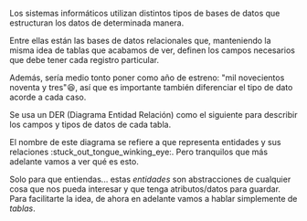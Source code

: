 Los sistemas informáticos utilizan distintos tipos de bases de datos que estructuran los datos de determinada manera. 

Entre ellas están las bases de datos relacionales que, manteniendo la misma idea de tablas que acabamos de ver, definen los campos necesarios que debe tener cada registro particular. 

Además, sería medio tonto poner como año de estreno: "mil novecientos noventa y tres":laughing:, así que es importante también diferenciar el tipo de dato acorde a cada caso. 

Se usa un DER (Diagrama Entidad Relación) como el siguiente para describir los campos y tipos de datos de cada tabla.

<div class='mu-erd'
  data-entities='{
    "series_peliculas": {
      "titulo": {
        "type": "Text"
      },
      "descripcion": {
        "type": "Text"
      },
      "creador": {
        "type": "Text"
      },
      "personajes": {
        "type": "Text"
      },
      "temporadas": {
        "type": "Integer"
      },
      "estreno": {
        "type": "Integer"
      },
      "puntaje": {
        "type": "Real"
      }
    }
  }'>
</div>

El nombre de este diagrama se refiere a que representa entidades y sus relaciones :stuck\_out\_tongue\_winking\_eye:. Pero tranquilos que más adelante vamos a ver qué es esto.

Solo para que entiendas... estas _entidades_ son abstracciones de cualquier cosa que nos pueda interesar y que tenga atributos/datos para guardar. Para facilitarte la idea, de ahora en adelante vamos a hablar simplemente de _tablas_. 